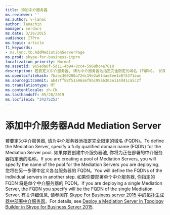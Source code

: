 ```yaml
---
title: 添加中介服务器
ms.reviewer: ''
ms.author: v-lanac
author: lanachin
manager: serdars
ms.date: 3/26/2015
audience: ITPro
ms.topic: article
f1_keywords:
- ms.lync.tb.AddMediationServerPage
ms.prod: skype-for-business-itpro
localization_priority: Normal
ms.assetid: 965eda6f-5d11-4b94-8cc4-5968bc4e7018
description: 若要定义中介服务器, 请为中介服务器池指定完全限定的域名 (FQDN)。 如果你要创建中介服务器池, 你将为正在部署的中介服务器指定池的名称。 您将在另一步骤中定义各台服务器的 FQDN。 如果你要部署单个中介服务器, 你指定的 FQDN 将是单个中介服务器的 FQDN。 有关详细信息, 请参阅在 Skype for Business Server 2015 中的拓扑生成器中部署中介服务器。
ms.openlocfilehash: 7babc360200a72dc19e2a614ae8ee1e8f5371eac
ms.sourcegitcommit: ab47ff88f51a96aaf8bc99a6303e114d41ca5c2f
ms.translationtype: MT
ms.contentlocale: zh-CN
ms.lasthandoff: 05/20/2019
ms.locfileid: "34275253"
---
```

# <a name="add-mediation-server"></a><span data-ttu-id="2ccb1-107">添加中介服务器</span><span class="sxs-lookup"><span data-stu-id="2ccb1-107">Add Mediation Server</span></span>
 
<span data-ttu-id="2ccb1-108">若要定义中介服务器, 请为中介服务器池指定完全限定的域名 (FQDN)。</span><span class="sxs-lookup"><span data-stu-id="2ccb1-108">To define the Mediation Server, specify a fully qualified domain name (FQDN) for the Mediation Server pool.</span></span> <span data-ttu-id="2ccb1-109">如果你要创建中介服务器池, 你将为正在部署的中介服务器指定池的名称。</span><span class="sxs-lookup"><span data-stu-id="2ccb1-109">If you are creating a pool of Mediation Servers, you will specify the name of the pool for the Mediation Servers you are deploying.</span></span> <span data-ttu-id="2ccb1-110">您将在另一步骤中定义各台服务器的 FQDN。</span><span class="sxs-lookup"><span data-stu-id="2ccb1-110">You will define the FQDNs of the individual servers in another step.</span></span> <span data-ttu-id="2ccb1-111">如果你要部署单个中介服务器, 你指定的 FQDN 将是单个中介服务器的 FQDN。</span><span class="sxs-lookup"><span data-stu-id="2ccb1-111">If you are deploying a single Mediation Server, the FQDN you specify will be the FQDN of the single Mediation Server.</span></span> <span data-ttu-id="2ccb1-112">有关详细信息, 请参阅[在 Skype For Business server 2015 中的拓扑生成器中部署中介服务器](../../deploy/deploy-enterprise-voice/deploy-a-mediation-server.md)。</span><span class="sxs-lookup"><span data-stu-id="2ccb1-112">For details, see [Deploy a Mediation Server in Topology Builder in Skype for Business Server 2015](../../deploy/deploy-enterprise-voice/deploy-a-mediation-server.md).</span></span>
  

